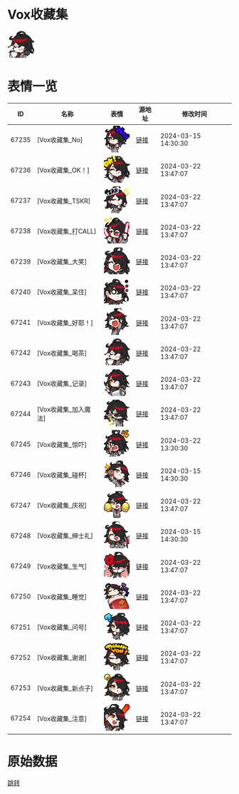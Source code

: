 # Vox收藏集

<img src="./cover.png" height="60" alt="cover" />

# 表情一览

|ID|名称|表情|源地址|修改时间|
|----|----|----|----|----|
|67235|[Vox收藏集_No]|<img src="./pic/067235_%5BVox收藏集_No%5D.png" height="60" alt="No"/>|[链接](https://i0.hdslb.com/bfs/emote/0f026bb5d69957d27c429442efacdcf407c2f688.png)|2024-03-15 14:30:30|
|67236|[Vox收藏集_OK！]|<img src="./pic/067236_%5BVox收藏集_OK！%5D.png" height="60" alt="OK！"/>|[链接](https://i0.hdslb.com/bfs/emote/d4a8ad254bf2c455cb44a951430a5db3465c7ab1.png)|2024-03-22 13:47:07|
|67237|[Vox收藏集_TSKR]|<img src="./pic/067237_%5BVox收藏集_TSKR%5D.png" height="60" alt="TSKR"/>|[链接](https://i0.hdslb.com/bfs/emote/a76a5358ec2fd9a4ca0812a68e8d8fe5f117f801.png)|2024-03-22 13:47:07|
|67238|[Vox收藏集_打CALL]|<img src="./pic/067238_%5BVox收藏集_打CALL%5D.png" height="60" alt="打CALL"/>|[链接](https://i0.hdslb.com/bfs/emote/d6c763ce358c66340164908cc3d977488bb48adb.png)|2024-03-22 13:47:07|
|67239|[Vox收藏集_大笑]|<img src="./pic/067239_%5BVox收藏集_大笑%5D.png" height="60" alt="大笑"/>|[链接](https://i0.hdslb.com/bfs/emote/dc80102f74550193d548acd355b3062c71f15e4b.png)|2024-03-22 13:47:07|
|67240|[Vox收藏集_呆住]|<img src="./pic/067240_%5BVox收藏集_呆住%5D.png" height="60" alt="呆住"/>|[链接](https://i0.hdslb.com/bfs/emote/c105b83440e06b92e1224017461134f3252db3f5.png)|2024-03-22 13:47:07|
|67241|[Vox收藏集_好耶！]|<img src="./pic/067241_%5BVox收藏集_好耶！%5D.png" height="60" alt="好耶！"/>|[链接](https://i0.hdslb.com/bfs/emote/740e0dbee9ae8e6c495e664a2ac597efc3878980.png)|2024-03-22 13:47:07|
|67242|[Vox收藏集_喝茶]|<img src="./pic/067242_%5BVox收藏集_喝茶%5D.png" height="60" alt="喝茶"/>|[链接](https://i0.hdslb.com/bfs/emote/ff474b9d6989c7341ffa46d4bfdfbe29898d7257.png)|2024-03-22 13:47:07|
|67243|[Vox收藏集_记录]|<img src="./pic/067243_%5BVox收藏集_记录%5D.png" height="60" alt="记录"/>|[链接](https://i0.hdslb.com/bfs/emote/169b9ae8435b71fbdd9e1208a1d7909dd33d9849.png)|2024-03-22 13:47:07|
|67244|[Vox收藏集_加入魔法]|<img src="./pic/067244_%5BVox收藏集_加入魔法%5D.png" height="60" alt="加入魔法"/>|[链接](https://i0.hdslb.com/bfs/emote/664972b0d523e0cc14e5c0338944cc4999d5e83c.png)|2024-03-22 13:47:07|
|67245|[Vox收藏集_惊吓]|<img src="./pic/067245_%5BVox收藏集_惊吓%5D.png" height="60" alt="惊吓"/>|[链接](https://i0.hdslb.com/bfs/emote/45a06cae7fa980069970e8fbb3d93b8c3b9a3f31.png)|2024-03-22 13:30:30|
|67246|[Vox收藏集_碰杯]|<img src="./pic/067246_%5BVox收藏集_碰杯%5D.png" height="60" alt="碰杯"/>|[链接](https://i0.hdslb.com/bfs/emote/446df2563ddf9b8d179cfafab2753f24fb5dacda.png)|2024-03-15 14:30:30|
|67247|[Vox收藏集_庆祝]|<img src="./pic/067247_%5BVox收藏集_庆祝%5D.png" height="60" alt="庆祝"/>|[链接](https://i0.hdslb.com/bfs/emote/65623e252e826722aef08400eaaca75cd1d88299.png)|2024-03-22 13:47:07|
|67248|[Vox收藏集_绅士礼]|<img src="./pic/067248_%5BVox收藏集_绅士礼%5D.png" height="60" alt="绅士礼"/>|[链接](https://i0.hdslb.com/bfs/emote/5b65264dd22aa78b9c8ced45867b5f26833d24f8.png)|2024-03-15 14:30:30|
|67249|[Vox收藏集_生气]|<img src="./pic/067249_%5BVox收藏集_生气%5D.png" height="60" alt="生气"/>|[链接](https://i0.hdslb.com/bfs/emote/7f5dc6636cc2db6121647ae0e75e0e31d2492fec.png)|2024-03-22 13:47:07|
|67250|[Vox收藏集_睡觉]|<img src="./pic/067250_%5BVox收藏集_睡觉%5D.png" height="60" alt="睡觉"/>|[链接](https://i0.hdslb.com/bfs/emote/a38eb1f91cd09732769ab7ef79e2c18a171db48c.png)|2024-03-22 13:47:07|
|67251|[Vox收藏集_问号]|<img src="./pic/067251_%5BVox收藏集_问号%5D.png" height="60" alt="问号"/>|[链接](https://i0.hdslb.com/bfs/emote/197484531a140748c8374cd070bc709e511033fa.png)|2024-03-22 13:47:07|
|67252|[Vox收藏集_谢谢]|<img src="./pic/067252_%5BVox收藏集_谢谢%5D.png" height="60" alt="谢谢"/>|[链接](https://i0.hdslb.com/bfs/emote/94e2f1cb65d2f3ac672877e7d7888b1536768fe6.png)|2024-03-22 13:47:07|
|67253|[Vox收藏集_新点子]|<img src="./pic/067253_%5BVox收藏集_新点子%5D.png" height="60" alt="新点子"/>|[链接](https://i0.hdslb.com/bfs/emote/1bb19d5904bff35884f05b00252aec9fa2840c12.png)|2024-03-22 13:47:07|
|67254|[Vox收藏集_注意]|<img src="./pic/067254_%5BVox收藏集_注意%5D.png" height="60" alt="注意"/>|[链接](https://i0.hdslb.com/bfs/emote/fd99395fdc255bf0f204f0e5186e0613489c792c.png)|2024-03-22 13:47:07|

# 原始数据

[跳转](./raw.json)

